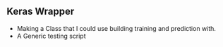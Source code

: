 ## Keras Wrapper

* Making a Class that I could use building training and prediction with.
* A Generic testing script



